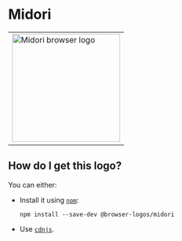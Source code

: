 # Midori

<table>
    <tr height=230>
        <td>
            <a href="https://github.com/alrra/browser-logos/tree/a277c4d75728d1ddd0312c290a7861316a47fc79/src/midori">
                <img width=220 src="https://raw.githubusercontent.com/alrra/browser-logos/a277c4d75728d1ddd0312c290a7861316a47fc79/src/midori/midori.svg?sanitize=true" alt="Midori browser logo">
            </a>
        </td>
    </tr>
</table>

## How do I get this logo?

You can either:

* Install it using [`npm`][npm]:

  `npm install --save-dev @browser-logos/midori`

* Use [`cdnjs`][cdnjs].

<!-- Link labels: -->

[cdnjs]: https://cdnjs.com/libraries/browser-logos
[npm]: https://www.npmjs.com/
